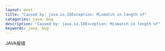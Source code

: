 ```yaml
---
layout: post
title: "Caused by: java.io.IOException: Mismatch in length of"
categories: java, bug
description: "Caused by: java.io.IOException: Mismatch in length of"
keywords: java, bug
---
```


JAVA报错
